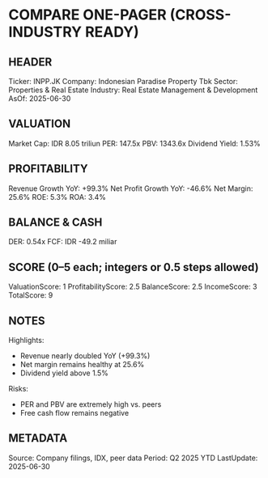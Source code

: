 # COMPARE ONE-PAGER (CROSS-INDUSTRY READY)

## HEADER
Ticker: INPP.JK
Company: Indonesian Paradise Property Tbk
Sector: Properties & Real Estate
Industry: Real Estate Management & Development
AsOf: 2025-06-30

## VALUATION
Market Cap: IDR 8.05 triliun
PER: 147.5x
PBV: 1343.6x
Dividend Yield: 1.53%

## PROFITABILITY
Revenue Growth YoY: +99.3%
Net Profit Growth YoY: -46.6%
Net Margin: 25.6%
ROE: 5.3%
ROA: 3.4%

## BALANCE & CASH
DER: 0.54x
FCF: IDR -49.2 miliar

## SCORE (0–5 each; integers or 0.5 steps allowed)
ValuationScore: 1
ProfitabilityScore: 2.5
BalanceScore: 2.5
IncomeScore: 3
TotalScore: 9

## NOTES
Highlights:
- Revenue nearly doubled YoY (+99.3%)
- Net margin remains healthy at 25.6%
- Dividend yield above 1.5%

Risks:
- PER and PBV are extremely high vs. peers
- Free cash flow remains negative

## METADATA
Source: Company filings, IDX, peer data
Period: Q2 2025 YTD
LastUpdate: 2025-06-30